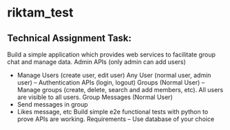 # riktam_test

## Technical Assignment Task:
Build a simple application which provides web services to facilitate group chat and manage data.
Admin APIs (only admin can add users)
- Manage Users (create user, edit user)
Any User (normal user, admin user) –
Authentication APIs (login, logout)
Groups (Normal User) –
Manage groups (create, delete, search and add members, etc). All users are visible to all users.
Group Messages (Normal User)
- Send messages in group
- Likes message, etc
Build simple e2e functional tests with python to prove APIs are working.
Requirements
– Use database of your choice

